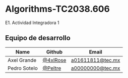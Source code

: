# Algorithms-TC2038.606
E1. Actividad Integradora 1
## Equipo de desarrollo

| Name                | Github                                            | Email               |
|---------------------|---------------------------------------------------|---------------------|
| Axel Grande         | [@4xlRose](https://github.com/4xlRose)            | a01611811@tec.mx    |
| Pedro Sotelo        | [@Peltre](https://github.com/peltre)              | a00000000@tec.mx    |
